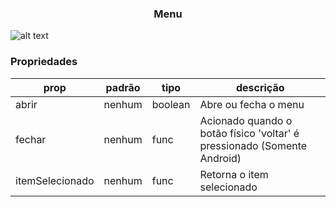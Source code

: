 <h3 align="center">Menu</h3> 

![alt text](https://media.giphy.com/media/3ov9jGf5G6hC4rsIx2/giphy.gif)

### Propriedades 
| prop | padrão | tipo | descrição |
| ---- | ---- | ----| ---- |
| abrir | nenhum | boolean | Abre ou fecha o menu |
| fechar | nenhum | func | Acionado quando o botão físico 'voltar' é pressionado (Somente Android) |
| itemSelecionado | nenhum | func | Retorna o item selecionado |